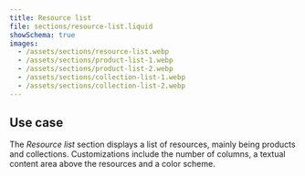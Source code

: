 ```yaml
---
title: Resource list
file: sections/resource-list.liquid
showSchema: true
images:
  - /assets/sections/resource-list.webp
  - /assets/sections/product-list-1.webp
  - /assets/sections/product-list-2.webp
  - /assets/sections/collection-list-1.webp
  - /assets/sections/collection-list-2.webp
---
```


## Use case

The *Resource list* section displays a list of resources, mainly being products and collections. Customizations include the number of columns, a textual content area above the resources and a color scheme.
